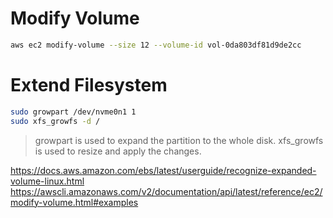
# Modify Volume
```sh
aws ec2 modify-volume --size 12 --volume-id vol-0da803df81d9de2cc
```

# Extend Filesystem

```sh
sudo growpart /dev/nvme0n1 1
sudo xfs_growfs -d /
```

> growpart is used to expand the partition to the whole disk. xfs_growfs is used to resize and apply the changes.

https://docs.aws.amazon.com/ebs/latest/userguide/recognize-expanded-volume-linux.html
https://awscli.amazonaws.com/v2/documentation/api/latest/reference/ec2/modify-volume.html#examples